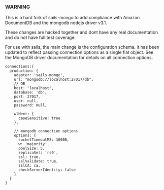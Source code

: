 ### WARNING

This is a hard fork of sails-mongo to add compliance with Amazon DocumentDB and the mongodb nodejs driver v3.1.

These changes are hacked together and dont have any real documentation and do not have full test coverage.

For use with sails, the main change is the configuration schema. It has been updated to reflect passing connection options as a single flat object. See the MongoDB driver documentation for details on all connection options.

```
connections:{
  production: {
    adapter: 'sails-mongo',
    url: "mongodb://localhost:27017/db",
    // OR
    host: 'localhost',
    database: 'db',
    port: 27017,
    user: null,
    password: null,

    wlNext: {
      caseSensitive: true
    },

    // mongodb connection options
    options: {
      socketTimeoutMS: 10000,
      w: 'majority',
      poolSize: 5,
      replicaSet: 'rs0',
      ssl: true,
      sslValidate: true,
      sslCA: ca,
      checkServerIdentity: false
    }
  }
}
```
